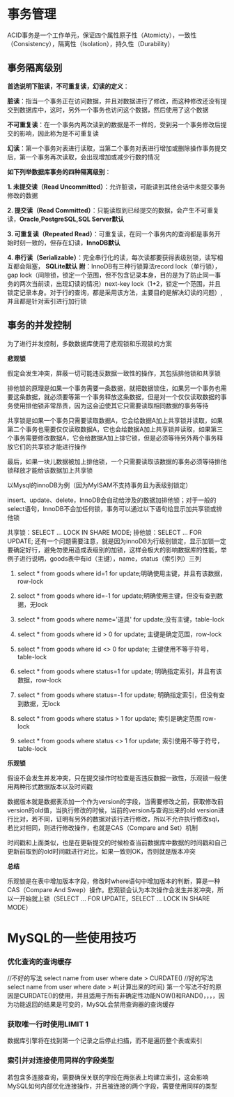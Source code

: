 # 事务管理

ACID事务是一个工作单元，保证四个属性原子性（Atomicty），一致性（Consistency），隔离性（Isolation），持久性（Durability）

## 事务隔离级别

**首选说明下脏读，不可重复读，幻读的定义**：

**脏读**：指当一个事务正在访问数据，并且对数据进行了修改，而这种修改还没有提交到数据库中，这时，另外一个事务也访问这个数据，然后使用了这个数据

**不可重复读**：在一个事务内两次读到的数据是不一样的，受到另一个事务修改后提交的影响，因此称为是不可重复读

**幻读**：第一个事务对表进行读取，当第二个事务对表进行增加或删除操作事务提交后，第一个事务再次读取，会出现增加或减少行数的情况

**如下列举数据库事务的四种隔离级别**：

**1. 未提交读（Read Uncommitted）**：允许脏读，可能读到其他会话中未提交事务修改的数据

**2. 提交读（Read Committed）**：只能读取到已经提交的数据，会产生不可重复读，**Oracle,PostgreSQL,SQL Server默认**

**3. 可重复读（Repeated Read）**：可重复读，在同一个事务内的查询都是事务开始时刻一致的，但存在幻读，**InnoDB默认**

**4. 串行读（Serializable）**：完全串行化的读，每次读都要获得表级别锁，读写相互都会阻塞， **SQLite默认**
**附**：InnoDB有三种行锁算法record lock（单行锁），gap lock（间隙锁，锁定一个范围，但不包含记录本身，目的是为了防止同一事务的两次当前读，出现幻读的情况）next-key lock（1+2，锁定一个范围，并且锁定记录本身。对于行的查询，都是采用该方法，主要目的是解决幻读的问题）,并且都是针对索引进行加行锁

## 事务的并发控制

为了进行并发控制，多数数据库使用了悲观锁和乐观锁的方案

**悲观锁**

假定会发生冲突，屏蔽一切可能违反数据一致性的操作，其包括排他锁和共享锁

排他锁的原理是如果一个事务需要一条数据，就把数据锁住，如果另一个事务也需要这条数据，就必须要等第一个事务释放这条数据，但是对一个仅仅读取数据的事务使用排他锁非常昂贵，因为这会迫使其它只需要读取相同数据的事务等待

共享锁是如果一个事务只需要读取数据A，它会给数据A加上共享锁并读取，如果第二个事务也需要仅仅读取数据A，它也会给数据A加上共享锁并读取，如果第三个事务需要修改数据A，它会给数据A加上排它锁，但是必须等待另外两个事务释放它们的共享锁才能进行操作

最后，如果一块儿数据被加上排他锁，一个只需要读取该数据的事务必须等待排他锁释放才能给该数据加上共享锁

以Mysql的innoDB为例（因为MyISAM不支持事务且为表级别锁定）

insert、update、delete，InnoDB会自动给涉及的数据加排他锁；对于一般的select语句，InnoDB不会加任何锁，事务可以通过以下语句给显示加共享锁或排他锁

共享锁：SELECT ... LOCK IN SHARE MODE;
排他锁：SELECT ... FOR UPDATE;
还有一个问题需要注意，就是因为innoDB为行级别锁定，显示加锁一定要确定好行，避免勿使用造成表级别的加锁，这样会极大的影响数据库的性能，举例子进行说明，goods表中有id（主键），name，status（索引列）三列

1. select * from goods where id=1 for update;明确使用主键，并且有该数据，row-lock

2. select * from goods where id=-1 for update;明确使用主键，但没有查到数据，无lock

3. select * from goods where name='道具' for update;没有主键，table-lock

4. select * from goods where id > 0 for update;  主键是确定范围，row-lock

5. select * from goods where id <> 0 for update; 主键使用不等于符号，table-lock

6. select * from goods where status=1 for update; 明确指定索引，并且有该数据，row-lock

7. select * from goods where status=-1 for update; 明确指定索引，但没有查到数据，无lock

8. select * from goods where status > 1 for update; 索引是确定范围  row-lock

9. select * from goods where status <> 1 for update; 索引使用不等于符号，table-lock

**乐观锁**

假设不会发生并发冲突，只在提交操作时检查是否违反数据一致性，乐观锁一般使用两种形式数据版本以及时间戳

数据版本就是数据表添加一个作为version的字段，当需要修改之前，获取修改前version的old值，当执行修改的时候，当前的version与查询出来的old version进行比对，若不同，证明有另外的数据对该行进行修改，所以不允许执行修改sql，若比对相同，则进行修改操作，也就是CAS（Compare and Set）机制

时间戳和上面类似，也是在更新提交的时候检查当前数据库中数据的时间戳和自己更新前取到的old时间戳进行对比，如果一致则OK，否则就是版本冲突

**总结**

乐观锁是在表中增加版本字段，修改时where语句中增加版本的判断，算是一种CAS（Compare And Swep）操作。悲观锁会认为本次操作会发生并发冲突，所以一开始就上锁（SELECT … FOR UPDATE，SELECT … LOCK IN SHARE MODE）

# MySQL的一些使用技巧

### 优化查询的查询缓存

//不好的写法
select name from user where date > CURDATE()
//好的写法
select name from user where date > #{计算出来的时间}
第一个写法不好的原因是CURDATE()的使用，并且适用于所有非确定性功能NOW()和RAND()，，，，因为功能返回的结果是可变的，MySQL会禁用查询器的查询缓存

### 获取唯一行时使用LIMIT 1

数据库引擎将在找到第一个记录之后停止扫描，而不是遍历整个表或索引

### 索引并对连接使用同样的字段类型

若包含多连接查询，需要确保关联的字段在两张表上均建立索引，这会影响MySQL如何内部优化连接操作，并且被连接的两个字段，需要使用同样的类型

